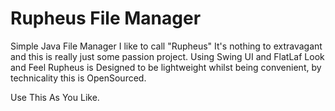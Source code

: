 # Rupheus File Manager

Simple Java File Manager I like to call "Rupheus" It's nothing to extravagant and this is really just some passion project. Using Swing UI and FlatLaf Look and Feel
Rupheus is Designed to be lightweight whilst being convenient, by technicality this is OpenSourced.

Use This As You Like.

